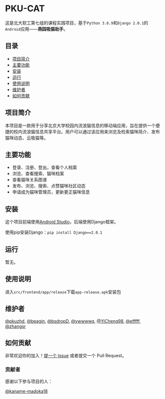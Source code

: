 # PKU-CAT

这是北大软工第七组的课程实践项目，基于`Python 3.6.9`和`Django 2.0.1`的`Android`应用——**燕园吸猫助手**。



## 目录

- [项目简介](#项目简介)
- [主要功能](#主要功能)
- [安装](#安装)
- [运行](#运行)
- [使用说明](#使用说明)
- [维护者](#维护者)
- [如何贡献](#如何贡献)



## 项目简介

本项目是一款用于分享北京大学校园内流浪猫信息的移动端应用，旨在提供一个便捷的校内流浪猫信息共享平台。用户可以通过该应用来浏览及检索猫咪简介、发布猫咪动态、云吸猫等。

  

## 主要功能

- 登录、注册、登出，查看个人档案
- 浏览、查看搜索、猫咪档案
- 查看猫咪关系图谱
- 发布、浏览、搜索、点赞猫咪社区动态
- 申请成为猫咪管理员，更新更正猫咪信息



## 安装

这个项目前端使用[Android Studio]( https://developer.android.google.cn/studio )，后端使用Django框架。

使用pip安装Django：`pip install Django==2.0.1`



## 运行

暂无。



## 使用说明

进入`src/frontend/app/release`下载`app-release.apk`安装包



## 维护者

[@pkuzhd](https://github.com/pkuzhd), [@beagin](https://github.com/beagin), [@bsdropD](https://github.com/bsdropD), [@ywwwwq](https://github.com/ywwwwq), [@YiCheng98](https://github.com/YiCheng98), [@efffff](https://github.com/efffff), [@zhangsr](https://github.com/AngelaEcho)



## 如何贡献

非常欢迎你的加入！[提一个 Issue](https://github.com/AngelaEcho/PKU-CAT/issues/new) 或者提交一个 Pull Request。

### 贡献者

感谢以下参与项目的人：

[@kaname-madoka18](https://github.com/kaname-madoka18)